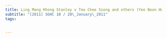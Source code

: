 ```yaml
---
title: Ling Mang Khong Stanley v Teo Chee Siong and others (Yeo Boon Hwa, third party) 
subtitle: "[2011] SGHC 18 / 20\_January\_2011"
tags:


---
```


